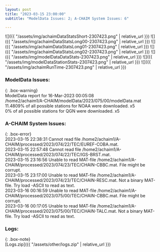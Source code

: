 ```yaml
---
layout: post
title: "2023-03-15 23:00:00"
subtitle: "ModelData Issues: 2; A-CHAIM System Issues: 6"

---
```


![]({{ "/assets/img/achaimDataStatsShort-2307423.png" | relative_url }})
![]({{ "/assets/img/achaimDataStatsLong00-2307423.png" | relative_url }})
![]({{ "/assets/img/achaimDataStatsLong01-2307423.png" | relative_url }})
![]({{ "/assets/img/achaimDataStatsLong02-2307423.png" | relative_url }})
![]({{ "/assets/img/modelDataDataStats-2307423.png" | relative_url }})
![]({{ "/assets/img/modelDataStationStats-2307423.png" | relative_url }})
![]({{ "/assets/img/achaimRunTime-2307423.png" | relative_url }})

### ModelData Issues:  
  
{: .box-warning}  
 ModelData report for 16-Mar-2023 00:05:08   
 /home2/achaim1/A-CHAIM/modelData/2023/075/00/modelData.mat   
 11.4809% of all possible stations for NOAA were downloaded. x5   
 0% of all possible stations for QGN were downloaded. x5   
  
### A-CHAIM System Issues:  
  
{: .box-error}  
2023-03-15 22:38:31 Cannot read file /home2/achaim1/A-CHAIM/processed/2023/074/22/TEC/EUREF-COBA.mat.  
2023-03-15 22:57:48 Cannot read file /home2/achaim1/A-CHAIM/processed/2023/074/22/TEC/IGS-BRST.mat.  
2023-03-15 23:16:56 Unable to read MAT-file /home2/achaim1/A-CHAIM/processed/2023/074/23/TEC/CHAIN-CBBC.mat. File might be corrupt.  
2023-03-15 23:17:00 Unable to read MAT-file /home2/achaim1/A-CHAIM/processed/2023/074/23/TEC/CHAIN-RESC.mat. Not a binary MAT-file. Try load -ASCII to read as text.  
2023-03-16 00:16:59 Unable to read MAT-file /home2/achaim1/A-CHAIM/processed/2023/075/00/TEC/CHAIN-CBBC.mat. File might be corrupt.  
2023-03-16 00:17:05 Unable to read MAT-file /home2/achaim1/A-CHAIM/processed/2023/075/00/TEC/CHAIN-TALC.mat. Not a binary MAT-file. Try load -ASCII to read as text.  

### Logs:  
  
{: .box-note}  
[Logs.zip]({{ "/assets/other/logs.zip" | relative_url }})  
